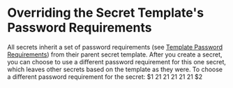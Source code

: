 [title]: # (Overriding the Secret Template's Password Requirements)
[tags]: # (Secret Template)
[priority]: # (1000)

# Overriding the Secret Template's Password Requirements

All secrets inherit a set of password requirements (see [Template Password Requirements](../../../secret-templates/template-password-requirements/index.md)) from their parent secret template. After you create a secret, you can choose to use a different password requirement for this one secret, which leaves other secrets based on the template as they were. To choose a different password requirement for the secret:
$1
$2$1
$2$1
$2$1
$2$1
$2$1
$2